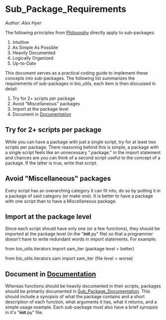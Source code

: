Sub_Package_Requirements
========================

*Author: Alex Hyer*

The following principles from [Philosophy](Philosophy.md) directly apply to
sub-packages:

1. Intuitive
2. As Simple As Possible
3. Heavily Documented
4. Logically Organized
5. Up-to-Date

This document serves as a practical coding guide to implement these concepts
into sub-packages. The following list summarizes the requirements of
sub-packages in bio_utils, each item is then discussed in detail:

1. Try for 2+ scripts per package
2. Avoid "Miscellaneous" packages
3. Import at the package level
4. Document in [Documentation](Documentation)

Try for 2+ scripts per package
--------------------------------

While you can have a package with just a single script, try for at least two
scripts per package. There reasoning behind this is simple, a package with a
single script feels like an unnecessary ".package." in the import statement
and chances are you can think of a second script useful to the concept of a
package. If the latter is true, write that script.

Avoid "Miscellaneous" packages
------------------------------

Every script has an overarching category it can fit into, do so by putting it
in a package of said category (or make one). It is better to have a package
with one script than to have a Miscellaneous package.

Import at the package level
---------------------------

Since each script should have only one (or a few functions), they should be
imported at the package level (in the "__init__.py" file) so that a programmer
doesn't have to write redundant words in import statements. For example:

from bio_utils.iterators import sam_iter (package level = better)

from bio_utils.iterators.sam import sam_iter (file level = worse)

Document in [Documentation](Documentation)
------------------------------------------

Whereas functions should be heavily documented in their scripts, packages
should be primarily documented in
[Sub_Package_Documentation](Sub_Package_Documentation). This should include a
synopsis of what the package contains and a short description of each function,
what arguments it has, what it returns, and a simple usage example. Each
sub-package must also have a brief synopsis in it's "__init__.py" file.
